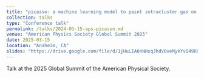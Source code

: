 ```yaml
---
title: "picasso: a machine learning model to paint intracluster gas on gravity-only simulations"
collection: talks
type: "Conference talk"
permalink: /talks/2024-03-15-aps-picasso.md
venue: "American Physics Society Global Summit 2025"
date: 2025-03-15
location: "Anaheim, CA"
slides: "https://drive.google.com/file/d/1jHuLIA6nNHxqJhdV0veMykYvQ49RGwUg/view?usp=sharing"
---
```


Talk at the 2025 Global Summit of the American Physical Society.
